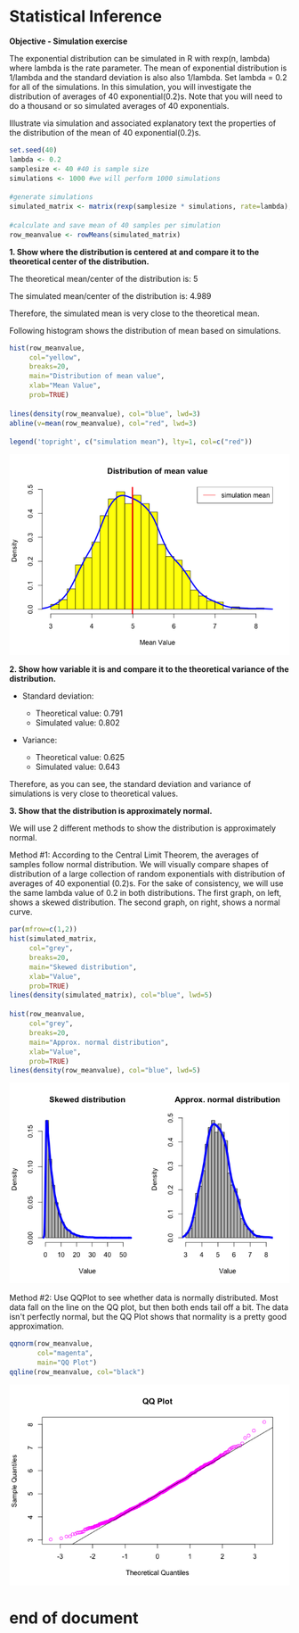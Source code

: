 Statistical Inference
=====================
**Objective - Simulation exercise**

The exponential distribution can be simulated in R with rexp(n, lambda) where lambda is the rate parameter. The mean of exponential distribution is 1/lambda and the standard deviation is also also 1/lambda. Set lambda = 0.2 for all of the simulations. In this simulation, you will investigate the distribution of averages of 40 exponential(0.2)s. Note that you will need to do a thousand or so simulated averages of 40 exponentials.

Illustrate via simulation and associated explanatory text the properties of the distribution of the mean of 40 exponential(0.2)s.


```r
set.seed(40)
lambda <- 0.2
samplesize <- 40 #40 is sample size
simulations <- 1000 #we will perform 1000 simulations

#generate simulations
simulated_matrix <- matrix(rexp(samplesize * simulations, rate=lambda), nrow=simulations, ncol=samplesize)

#calculate and save mean of 40 samples per simulation
row_meanvalue <- rowMeans(simulated_matrix)
```

**1. Show where the distribution is centered at and compare it to the theoretical center of the distribution.**

The theoretical mean/center of the distribution is: 5

The simulated mean/center of the distribution is:
4.989

Therefore, the simulated mean is very close to the theoretical mean.

Following histogram shows the distribution of mean based on simulations.


```r
hist(row_meanvalue,
     col="yellow",
     breaks=20,
     main="Distribution of mean value",
     xlab="Mean Value",
     prob=TRUE)

lines(density(row_meanvalue), col="blue", lwd=3)
abline(v=mean(row_meanvalue), col="red", lwd=3)

legend('topright', c("simulation mean"), lty=1, col=c("red"))
```

![](./simulation_exercise_files/figure-html/unnamed-chunk-2-1.png) 

**2. Show how variable it is and compare it to the theoretical variance of the distribution.**

* Standard deviation:
    + Theoretical value: 0.791
    + Simulated value: 0.802

* Variance:
    + Theoretical value: 0.625
    + Simulated value: 0.643

Therefore, as you can see, the standard deviation and variance of simulations is very close to theoretical values.

**3. Show that the distribution is approximately normal.**

We will use 2 different methods to show the distribution is approximately normal.

Method #1: According to the Central Limit Theorem, the averages of samples follow normal distribution. We will visually compare shapes of distribution of a large collection of random exponentials with distribution of averages of 40 exponential (0.2)s. For the sake of consistency, we will use the same lambda value of 0.2 in both distributions. The first graph, on left, shows a skewed distribution. The second graph, on right, shows a normal curve.

```r
par(mfrow=c(1,2))
hist(simulated_matrix,
     col="grey",
     breaks=20,
     main="Skewed distribution",
     xlab="Value",
     prob=TRUE)
lines(density(simulated_matrix), col="blue", lwd=5)

hist(row_meanvalue,
     col="grey",
     breaks=20,
     main="Approx. normal distribution",
     xlab="Value",
     prob=TRUE)
lines(density(row_meanvalue), col="blue", lwd=5)
```

![](./simulation_exercise_files/figure-html/unnamed-chunk-3-1.png) 

Method #2: Use QQPlot to see whether data is normally distributed. Most data fall on the line on the QQ plot, but then both ends tail off a bit. The data isn't perfectly normal, but the QQ Plot shows that normality is a pretty good approximation. 




```r
qqnorm(row_meanvalue, 
       col="magenta",
       main="QQ Plot")
qqline(row_meanvalue, col="black")
```

![](./simulation_exercise_files/figure-html/unnamed-chunk-4-1.png) 

end of document
===============
